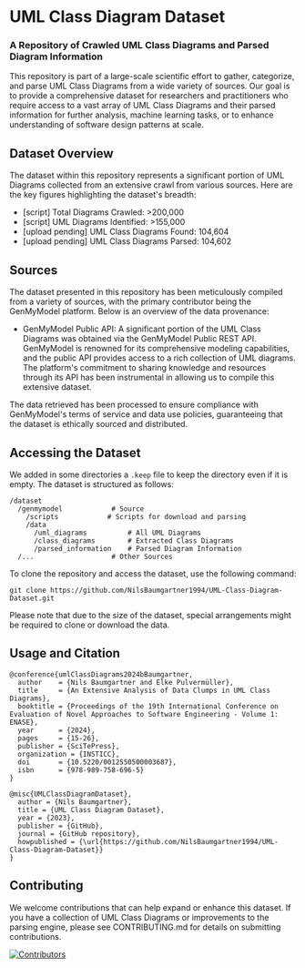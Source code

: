# UML Class Diagram Dataset

### A Repository of Crawled UML Class Diagrams and Parsed Diagram Information

This repository is part of a large-scale scientific effort to gather, categorize, and parse UML Class Diagrams from a wide variety of sources. Our goal is to provide a comprehensive dataset for researchers and practitioners who require access to a vast array of UML Class Diagrams and their parsed information for further analysis, machine learning tasks, or to enhance understanding of software design patterns at scale.

## Dataset Overview

The dataset within this repository represents a significant portion of UML Diagrams collected from an extensive crawl from various sources. Here are the key figures highlighting the dataset's breadth:

- [script] Total Diagrams Crawled: >200,000
- [script] UML Diagrams Identified: >155,000
- [upload pending] UML Class Diagrams Found: 104,604
- [upload pending] UML Class Diagrams Parsed: 104,602

## Sources

The dataset presented in this repository has been meticulously compiled from a variety of sources, with the primary contributor being the GenMyModel platform. Below is an overview of the data provenance:

- GenMyModel Public API: A significant portion of the UML Class Diagrams was obtained via the GenMyModel Public REST API. GenMyModel is renowned for its comprehensive modeling capabilities, and the public API provides access to a rich collection of UML diagrams. The platform's commitment to sharing knowledge and resources through its API has been instrumental in allowing us to compile this extensive dataset.

The data retrieved has been processed to ensure compliance with GenMyModel's terms of service and data use policies, guaranteeing that the dataset is ethically sourced and distributed.


## Accessing the Dataset

We added in some directories a `.keep` file to keep the directory even if it is empty. The dataset is structured as follows:

```
/dataset
  /genmymodel  			 # Source
    /scripts            # Scripts for download and parsing
    /data
      /uml_diagrams          # All UML Diagrams
      /class_diagrams        # Extracted Class Diagrams
      /parsed_information    # Parsed Diagram Information
  /...    				 # Other Sources
```

To clone the repository and access the dataset, use the following command:

```
git clone https://github.com/NilsBaumgartner1994/UML-Class-Diagram-Dataset.git
```

Please note that due to the size of the dataset, special arrangements might be required to clone or download the data.


## Usage and Citation


```
@conference{umlClassDiagrams2024bBaumgartner,
  author    = {Nils Baumgartner and Elke Pulvermüller},
  title     = {An Extensive Analysis of Data Clumps in UML Class Diagrams},
  booktitle = {Proceedings of the 19th International Conference on Evaluation of Novel Approaches to Software Engineering - Volume 1: ENASE},
  year      = {2024},
  pages     = {15-26},
  publisher = {SciTePress},
  organization = {INSTICC},
  doi       = {10.5220/0012550500003687},
  isbn      = {978-989-758-696-5}
}

@misc{UMLClassDiagramDataset},
  author = {Nils Baumgartner},
  title = {UML Class Diagram Dataset},
  year = {2023},
  publisher = {GitHub},
  journal = {GitHub repository},
  howpublished = {\url{https://github.com/NilsBaumgartner1994/UML-Class-Diagram-Dataset}}
}
```

## Contributing

We welcome contributions that can help expand or enhance this dataset. If you have a collection of UML Class Diagrams or improvements to the parsing engine, please see CONTRIBUTING.md for details on submitting contributions.

<a href="https://github.com/NilsBaumgartner1994/UML-Class-Diagram-Dataset"><img src="https://contrib.rocks/image?repo=NilsBaumgartner1994/UML-Class-Diagram-Dataset" alt="Contributors" /></a>
